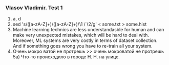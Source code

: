 ### Vlasov Vladimir. Test 1

1. a, d
2. sed 's/\([a-zA-Z]\+\)\/\([a-zA-Z]\+\)/\1 \/ \2/g' < some.txt > some.hist
3. Machine learning technics are less understandasble for human and can make very unexpected mistakes, which will be hard to deal with. Moreover, ML systems are very costly in terms of dataset collection. And if something goes wrong you have to re-train all your system.
4. Очень мокро ватой не протрешь >> очень мокроватой не протрешь
5a) Что-то происходило в городе Н. Н. на улице.
